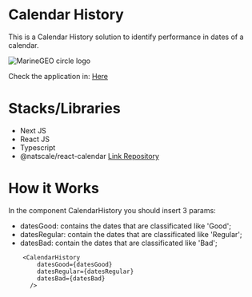 # Calendar History

This is a Calendar History solution to identify performance in dates of a calendar.

<img src="https://github.com/luizfelipelopes/Calendar-History-React-JS-Next-JS-/blob/main/public/images/print-history-calendar.PNG" alt="MarineGEO circle logo" />

Check the application in: [Here](https://stackblitz.com/edit/nextjs-buq9ee)

# Stacks/Libraries
* Next JS
* React JS
* Typescript
* @natscale/react-calendar [Link Repository](https://github.com/natscale/react-calendar)

# How it Works

In the component CalendarHistory you should insert 3 params:
* datesGood: contains  the dates that are classificated like 'Good';
* datesRegular: contain the dates that are classificated like 'Regular';
* datesBad: contain the dates that are classificated like 'Bad';

```JS
    <CalendarHistory
        datesGood={datesGood}
        datesRegular={datesRegular}
        datesBad={datesBad}
      />
```

